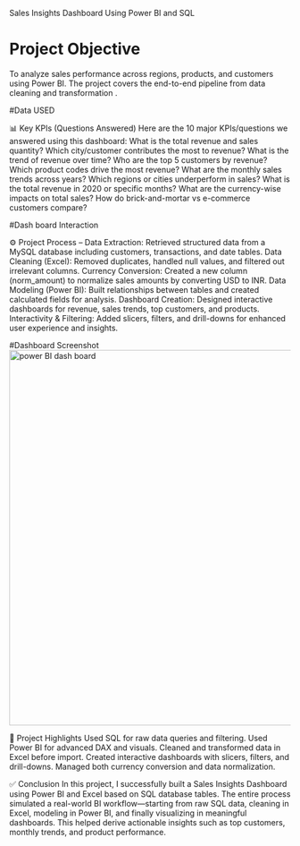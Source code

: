 Sales Insights Dashboard Using Power BI and SQL
# Project Objective
To analyze sales performance across regions, products, and customers using Power BI. The project covers the end-to-end pipeline from data cleaning and transformation .

#Data USED 
<a herf = "https://github.com/palamarisahasri/Data-analysis-Dash-board/blob/main/db_dump.sql">

📊 Key KPIs (Questions Answered)
Here are the 10 major KPIs/questions we answered using this dashboard:
What is the total revenue and sales quantity?
Which city/customer contributes the most to revenue?
What is the trend of revenue over time?
Who are the top 5 customers by revenue?
Which product codes drive the most revenue?
What are the monthly sales trends across years?
Which regions or cities underperform in sales?
What is the total revenue in 2020 or specific months?
What are the currency-wise impacts on total sales?
How do brick-and-mortar vs e-commerce customers compare?

#Dash board Interaction
<a herf ="https://github.com/palamarisahasri/Data-analysis-Dash-board/blob/main/sales%20insights%20power%20BI%20project.pbix">

⚙️ Project Process –
Data Extraction: Retrieved structured data from a MySQL database including customers, transactions, and date tables.
Data Cleaning (Excel): Removed duplicates, handled null values, and filtered out irrelevant columns.
Currency Conversion: Created a new column (norm_amount) to normalize sales amounts by converting USD to INR.
Data Modeling (Power BI): Built relationships between tables and created calculated fields for analysis.
Dashboard Creation: Designed interactive dashboards for revenue, sales trends, top customers, and products.
Interactivity & Filtering: Added slicers, filters, and drill-downs for enhanced user experience and insights.

#Dashboard 
Screenshot <img width="1188" height="671" alt="power BI dash board" src="https://github.com/user-attachments/assets/881a2e29-6f7b-4936-98d8-9a9bceb43769" />

🌟 Project Highlights
Used SQL for raw data queries and filtering.
Used Power BI for advanced DAX and visuals.
Cleaned and transformed data in Excel before import.
Created interactive dashboards with slicers, filters, and drill-downs.
Managed both currency conversion and data normalization.

✅ Conclusion
In this project, I successfully built a Sales Insights Dashboard using Power BI and Excel based on SQL database tables. The entire process simulated a real-world BI workflow—starting from raw SQL data, cleaning in Excel, modeling in Power BI, and finally visualizing in meaningful dashboards. This helped derive actionable insights such as top customers, monthly trends, and product performance.
